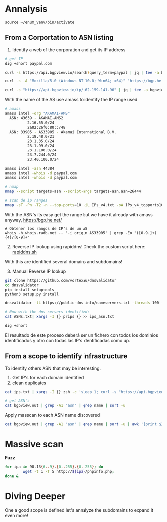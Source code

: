 # Annalysis
```
source ~/enum_venv/bin/activate
```

## From a Corportation to ASN listing
1. Identify a web of the corporation and get its IP address
```bash
# get IP
dig +short paypal.com

curl -s https://api.bgpview.io/search?query_term=paypal | jq | tee -a bgpview.out

curl -s -A "Mozilla/5.0 (Windows NT 10.0; Win64; x64)" "https://bgp.he.net/search?search%5Bsearch%5D=tesla&commit=Search" |html2text

curl -s "https://api.bgpview.io/ip/162.159.141.96" | jq | tee -a bgpview.out
```

With the name of the AS use amass to identify the IP range used
```bash
# amass
amass intel -org "AKAMAI-AMS"
  ASN: 43639 - AKAMAI-AMS2
          2.16.55.0/24
          2a02:26f0:80::/48
  ASN: 33905 - AS33905 - Akamai International B.V.
          2.18.48.0/21
          23.1.35.0/24
          23.1.99.0/24
          23.1.106.0/24
          23.7.244.0/24
          23.40.100.0/24

amass intel -asn 44384
amass intel -whois -d paypal.com
amass intel -whois -d paypal.com

# nmap
nmap --script targets-asn --script-args targets-asn.asn=26444

# scan de ip ranges
nmap -sT -Pn -T2 -n --top-ports=10 -iL IPs_v4.txt -oA IPs_v4_topports10.txt -v --open
```

With the ASN's its easy get the range but we have it already with amass anyway, 
https://bgp.he.net/
```
# Obtener los rangos de IP's de un AS
whois -h whois.radb.net -- '-i origin AS33905' | grep -Eo "([0-9.]+){4}/[0-9]+"
```

2. Reverse IP lookup using rapiddns!
Check the custom script here: [rapiddns.sh](./scripts/rapiddns.sh)


With this are identified several domains and subdomains!

3. Manual Reverse IP lookup
```bash
git clone https://github.com/vortexau/dnsvalidator
cd dnsvalidator
pip install setuptools
python3 setup.py install

dnsvalidator -tL https://public-dns.info/nameservers.txt -threads 100 -o resolvers.txt

# Now with the dns servers identified:
cat ASNs.txt| xargs -I {} prips {} >> ips_asn.txt

dig +short
```

El resultado de este proceso deberá ser un fichero con todos los dominios identificados y otro con todas las IP's identificadas como up.


## From a scope to identify infrastructure
To identify others ASN that may be interesting.
1. Get IP's for each domain identified
2. clean duplicates
```bash
cat ips.txt | xargs -I {} zsh -c 'sleep 1; curl -s "https://api.bgpview.io/ip/{}" | jq | tee -a bgpview.out'

# get ASN's
cat bgpview.out | grep -A1 "asn" | grep name | sort -u
```


Apply masscan to each ASN name discovered
```bash
cat bgpview.out | grep -A1 "asn" | grep name | sort -u | awk '{print $2}' FS=":" | tr -d ',' | sed 's/^/amass intel -org /g'
```




# Massive scan
**Fuzz**
```bash
for ipa in 98.13{6..9}.{0..255}.{0..255}; do
        wget -t 1 -T 5 http://${ipa}/phpinfo.php;
done &
```



# Diving Deeper
One a good scope is defined let's annalyze the subdomains to expand it even more!
